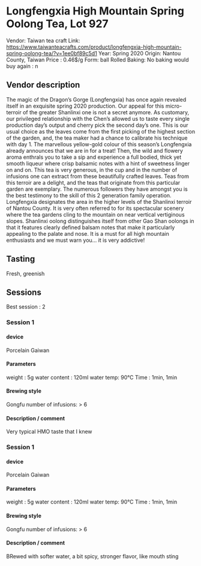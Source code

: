 # Longfengxia High Mountain Spring Oolong Tea, Lot 927

Vendor: Taiwan tea craft
Link: https://www.taiwanteacrafts.com/product/longfengxia-high-mountain-spring-oolong-tea/?v=1ee0bf89c5d1
Year: Spring 2020
Origin: Nantou County, Taiwan
Price : 0.46$/g
Form: ball Rolled
Baking: No baking
would buy again : n

## Vendor description 

The magic of the Dragon’s Gorge (Longfengxia) has once again revealed itself in an exquisite spring 2020 production. Our appeal for this micro-terroir of the greater Shanlinxi one is not a secret anymore. As customary, our privileged relationship with the Chen’s allowed us to taste every single production day’s output and cherry pick the second day’s one. This is our usual choice as the leaves come from the first picking of the highest section of the garden, and, the tea maker had a chance to calibrate his technique with day 1. The marvellous yellow-gold colour of this season’s Longfengxia already announces that we are in for a treat! Then, the wild and flowery aroma enthrals you to take a sip and experience a full bodied, thick yet smooth liqueur where crisp balsamic notes with a hint of sweetness linger on and on. This tea is very generous, in the cup and in the number of infusions one can extract from these beautifully crafted leaves. Teas from this terroir are a delight, and the teas that originate from this particular garden are exemplary. The numerous followers they have amongst you is the best testimony to the skill of this 2 generation family operation. Longfengxia designates the area in the higher levels of the Shanlinxi terroir of Nantou County. It is very often referred to for its spectacular scenery where the tea gardens cling to the mountain on near vertical vertiginous slopes. Shanlinxi oolong distinguishes itself from other Gao Shan oolongs in that it features clearly defined balsam notes that make it particularly appealing to the palate and nose. It is a must for all high mountain enthusiasts and we must warn you… it is very addictive!

## Tasting

Fresh, greenish

## Sessions

Best session : 2

### Session 1

#### device 

Porcelain Gaiwan

#### Parameters

weight : 5g
water content : 120ml
water temp: 90°C
Time : 1min, 1min 

#### Brewing style

Gongfu
number of infusions: > 6

#### Description / comment

Very typical HMO taste that I knew

### Session 1

#### device 

Porcelain Gaiwan

#### Parameters

weight : 5g
water content : 120ml
water temp: 90°C
Time : 1min, 1min 

#### Brewing style

Gongfu
number of infusions: > 6

#### Description / comment

BRewed with softer water, a bit spicy, stronger flavor, like mouth sting